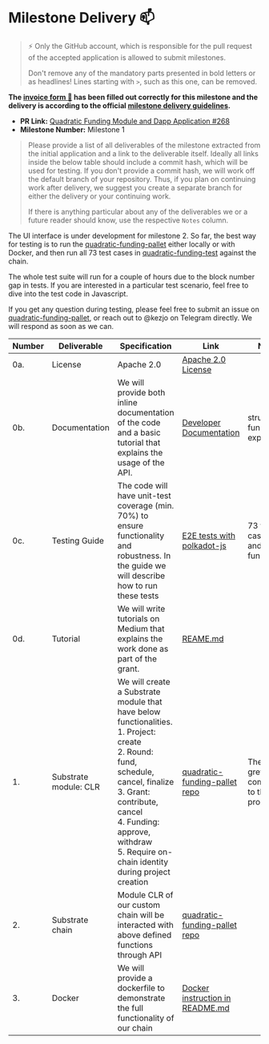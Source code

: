 # Milestone Delivery :mailbox:

> ⚡ Only the GitHub account, which is responsible for the pull request of the accepted application is allowed to submit milestones. 
> 
> Don't remove any of the mandatory parts presented in bold letters or as headlines! Lines starting with `>`, such as this one, can be removed.

**The [invoice form :pencil:](https://forms.gle/8Wx7nxtq8fKrsuEz8) has been filled out correctly for this milestone and the delivery is according to the official [milestone delivery guidelines](https://github.com/w3f/General-Grants-Program/blob/master/grants/milestone-deliverables-guidelines.md).**  

* **PR Link:** [Quadratic Funding Module and Dapp Application #268
](https://github.com/w3f/Open-Grants-Program/pull/268)
* **Milestone Number:** Milestone 1

> Please provide a list of all deliverables of the milestone extracted from the initial application and a link to the deliverable itself. Ideally all links inside the below table should include a commit hash, which will be used for testing. If you don't provide a commit hash, we will work off the default branch of your repository. Thus, if you plan on continuing work after delivery, we suggest you create a separate branch for either the delivery or your continuing work. 
> 
> If there is anything particular about any of the deliverables we or a future reader should know, use the respective `Notes` column.

The UI interface is under development for milestone 2. So far, the best way for testing is to run the [quadratic-funding-pallet](https://github.com/OAK-Foundation/quadratic-funding-pallet) either locally or with Docker, and then run all 73 test cases in [quadratic-funding-test](https://github.com/OAK-Foundation/quadratic-funding-test) against the chain. 

The whole test suite will run for a couple of hours due to the block number gap in tests. If you are interested in a particular test scenario, feel free to dive into the test code in Javascript. 

If you get any question during testing, please feel free to submit an issue on [quadratic-funding-pallet](https://github.com/OAK-Foundation/quadratic-funding-pallet), or reach out to @kezjo on Telegram directly. We will respond as soon as we can.


| Number | Deliverable | Specification | Link | Notes |
| ------------- | ------------- | ------------- |------------- |------------- |
| 0a. | License | Apache 2.0 | [Apache 2.0 License](https://github.com/OAK-Foundation/quadratic-funding-pallet/blob/master/LICENSE) | |
| 0b. | Documentation | We will provide both inline documentation of the code and a basic tutorial that explains the usage of the API. | [Developer Documentation](https://github.com/OAK-Foundation/quadratic-funding-pallet/blob/master/doc/pallet-doc.md) | structs and functions explanation |
| 0c. | Testing Guide | The code will have unit-test coverage (min. 70%) to ensure functionality and robustness. In the guide we will describe how to run these tests | [E2E tests with polkadot-js](https://github.com/OAK-Foundation/quadratic-funding-test) | 73 test cases, unit and functional.
| 0d. | Tutorial | We will write tutorials on Medium that explains the work done as part of the grant. | [REAME.md](https://github.com/OAK-Foundation/quadratic-funding-test/blob/main/README.md) |
| 1. | Substrate module: CLR | We will create a Substrate module that have below functionalities.<br />1. Project: create<br />2. Round: fund, schedule, cancel, finalize<br />3. Grant: contribute, cancel<br />4. Funding: approve, withdraw<br />5. Require on-chain identity during project creation|  [quadratic-funding-pallet repo](https://github.com/OAK-Foundation/quadratic-funding-pallet)  | The specs grew larger compared to the proposal
| 2. | Substrate chain | Module CLR of our custom chain will be interacted with above defined functions through API |  [quadratic-funding-pallet repo](https://github.com/OAK-Foundation/quadratic-funding-pallet)  |
| 3. | Docker | We will provide a dockerfile to demonstrate the full functionality of our chain |  [Docker instruction in README.md](https://github.com/OAK-Foundation/quadratic-funding-pallet/blob/master/README.md)  |